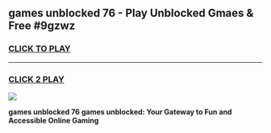 
## games unblocked 76 - Play Unblocked Gmaes & Free #9gzwz
<h3>
<a href="https://premium.freeplayer.one?title=games_unblocked_76&ref=03M">CLICK TO PLAY</a></h3>
<hr>

<h3>
<a href="https://premium.freeplayer.one?title=games_unblocked_76&ref=03M">CLICK 2 PLAY</a>
  
</h3>

<a href="https://premium.freeplayer.one?title=games_unblocked_76&ref=03M"><img src="https://clearcache.store/games.png"></a>


**games unblocked 76 games unblocked: Your Gateway to Fun and Accessible Online Gaming**
